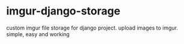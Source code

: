 # imgur-django-storage
custom imgur file storage for django project. upload images to imgur. simple, easy and working
